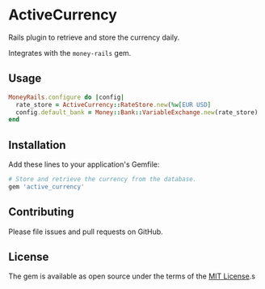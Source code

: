 # ActiveCurrency

Rails plugin to retrieve and store the currency daily.

Integrates with the `money-rails` gem.

## Usage

```rb
MoneyRails.configure do |config|
  rate_store = ActiveCurrency::RateStore.new(%w[EUR USD]
  config.default_bank = Money::Bank::VariableExchange.new(rate_store)
end

```

## Installation

Add these lines to your application's Gemfile:

```rb
# Store and retrieve the currency from the database.
gem 'active_currency'
```


## Contributing

Please file issues and pull requests on GitHub.

## License

The gem is available as open source under the terms of the
[MIT License](http://opensource.org/licenses/MIT).s

